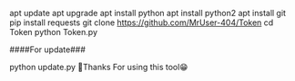 apt update 
apt upgrade 
apt install python 
apt install python2 
apt install git 
pip install requests 
git clone https://github.com/MrUser-404/Token 
cd Token 
python Token.py

####For update### 


python update.py
🎉Thanks For using this tool😁
